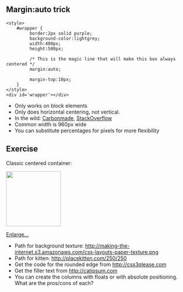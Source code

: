 ## Margin:auto trick

	<style>
		#wrapper {
			 border:2px solid purple;
			 background-color:lightgrey;
			 width:400px;
			 height:500px;
		
			 /* This is the magic line that will make this box always centered */
			 margin:auto;
		
			 margin-top:10px;
		}
	</style>
	<div id='wrapper'></div>

* Only works on block elements
* Only does horizontal centering, not vertical.
* In the wild: [Carbonmade](http://carbonmade.com/), [StackOverflow](http://stackoverflow.com)
* Common width is 960px wide
* You can substitute percentages for pixels for more flexibility




## Exercise

Classic centered container:

<img width=150 src='http://making-the-internet.s3.amazonaws.com/css-layouts-classic-centered-kitteh.png'>

[Enlarge...](http://making-the-internet.s3.amazonaws.com/css-layouts-classic-centered-kitteh.png)

* Path for background texture: <http://making-the-internet.s3.amazonaws.com/css-layouts-paper-texture.png>
* Path for kitten: <http://placekitten.com/250/250>
* Get the code for the rounded edge from <http://css3please.com>
* Get the filler text from <http://catipsum.com>
* You can create the columns with floats or with absolute positioning. What are the pros/cons of each?